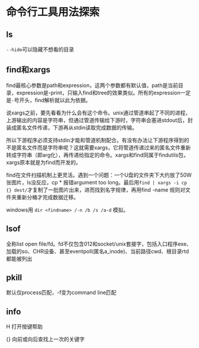 # 命令行工具用法探索

## ls

`--hide`可以隐藏不想看的目录

## find和xargs

find最核心参数是path和expression，这两个参数都有默认值，path是当前目录，expression是-print，只输入find和tree的效果类似。所有的expression一定是`-`号开头，find解析就以此为依据。

说xargs之前，要先看看为什么会有这个命令。unix通过管道串起了不同的进程，上游输出的内容是字符串，但通过管道传输给下游时，字符串会塞进stdout后，封装成匿名文件传递，下游再从stdin读取完成数据的传输。

所以下游程序必须支持stdin才能和管道机制配合。有没有办法让下游程序得到的不是匿名文件而是字符串呢？这就需要xargs，它将管道传递过来的匿名文件重新转成字符串（即arg化），再传递给指定的命令。xargs和find同属于findutils包，xargs原本就是为find而开发的。

find在文件扫描机制上更灵活。遇到一个问题：一个U盘的文件夹下大约放了50W张图片，ls没反应，cp \* 报错argument too long。最后用`find | xargs -i cp {} dest/`才复制了一批图片出来，进而找到名字规律，再用find -name 规则对文件夹重新分桶才完成数据迁移。

windows用 `dir <findname> /-n /b /s /a-d` 模拟。

## lsof

全称list open file/fd。fd不仅包含012和socket/unix套接字，包括入口程序exe、加载的so、CHR设备、甚至eventpoll(匿名a_inode)、当前路径cwd、根目录rtd都能被列出

## pkill

默认仅process匹配，-f变为command line匹配

## info

H 打开按键帮助

{} 向前或向后查找上一次的关键字